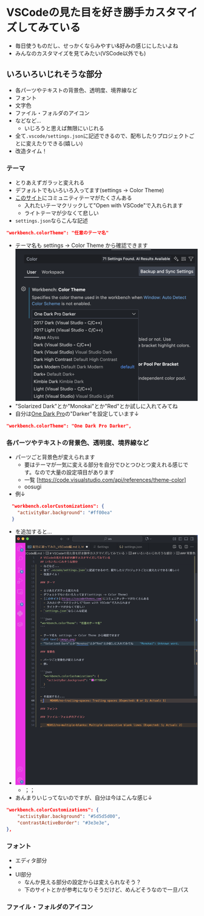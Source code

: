 # VSCodeの見た目を好き勝手カスタマイズしてみている

- 毎日使うものだし、せっかくならみやすい&好みの感じにしたいよね
- みんなのカスタマイズを見てみたい(VSCode以外でも)

## いろいろいじれそうな部分

- 各パーツやテキストの背景色、透明度、境界線など
- フォント
- 文字色
- ファイル・フォルダのアイコン
- などなど...
  - いじろうと思えば無限にいじれる
- 全て`.vscode/settings.json`に記述できるので、配布したりプロジェクトごとに変えたりできる(嬉しい)
- 改造タイム！

### テーマ

- とりあえずガラッと変えれる
- デフォルトでもいろいろ入ってます(settings -> Color Theme)
- [このサイト](https://vscodethemes.com)にコミュニティテーマがたくさんある
  - 入れたいテーマクリックして"Open with VSCode"で入れられます
  - ライトテーマが少なくて悲しい
- `settings.json`ならこんな記述

```json
"workbench.colorTheme": "任意のテーマ名"
```

- テーマ名も settings -> Color Theme から確認できます
![alt text](../_ATTACHMENT/haishoku_1.png)
- "Solarized Dark"とか"Monokai"とか"Red"とか試しに入れてみてね
- 自分は[One Dark Pro](https://vscodethemes.com/e/zhuangtongfa.Material-theme/one-dark-pro)の"Darker"を設定しています↓

```json
"workbench.colorTheme": "One Dark Pro Darker",
```

### 各パーツやテキストの背景色、透明度、境界線など

- パーツごと背景色が変えられます
  - 要はテーマが一気に変える部分を自分でひとつひとつ変えれる感じです。なので大量の設定項目があります
  - 一覧 [https://code.visualstudio.com/api/references/theme-color]
  - oosugi
- 例↓

```json
  "workbench.colorCustomizations": {
    "activityBar.background": "#ff00ea"
  }
```

- を追加すると...
- ![alt text](../_ATTACHMENT/haishoku_2.png)
  - ；；
- あんまりいじってないのですが、自分は今はこんな感じ↓

```json
"workbench.colorCustomizations": {
    "activityBar.background": "#5d5d5d00",
    "contrastActiveBorder": "#3e3e3e",
},
```

### フォント

- エディタ部分
- 
- UI部分
  - なんか見える部分の設定からは変えられなそう？
  - 下のサイトとかが参考になりそうだけど、めんどそうなので一旦パス

### ファイル・フォルダのアイコン

